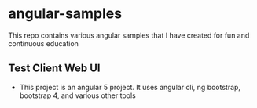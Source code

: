 # angular-samples
This repo contains various angular samples that I have created for fun and continuous education

## Test Client Web UI
- This project is an angular 5 project.  It uses angular cli, ng bootstrap, bootstrap 4, and various other tools

